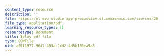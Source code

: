 ```yaml
---
content_type: resource
description: ''
file: https://ol-ocw-studio-app-production.s3.amazonaws.com/courses/20-219-becoming-the-next-bill-nye-writing-and-hosting-the-educational-show-january-iap-2015/a05f197796d1453a1dd24d5b180ea9a3_VBgVRviSKek.pdf
file_type: application/pdf
learning_resource_types: []
resourcetype: Document
title: 3play pdf file
type: OCWFile
uid: a05f1977-96d1-453a-1dd2-4d5b180ea9a3
---
```

